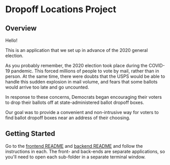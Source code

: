# Dropoff Locations Project

## Overview

Hello!

This is an application that we set up in advance of the 2020 general election.

As you probably remember, the 2020 election took place during the COVID-19 pandemic. This forced millions of people to vote by mail, rather than in person. At the same time, there were doubts that the USPS would be able to handle this sudden explosion in mail volume, and fears that some ballots would arrive too late and go uncounted.

In response to these concerns, Democrats began encouraging their voters to drop their ballots off at state-administered ballot dropoff boxes.

Our goal was to provide a convenient and non-intrusive way for voters to find ballot dropoff boxes near an address of their choosing.


## Getting Started

Go to the [frontend README](./fe/README.md) and [backend README](./api/README.md) and follow the instructions in each. The front- and back-ends are separate applications, so you'll need to open each sub-folder in a separate terminal window.
